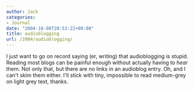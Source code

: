 ```yaml
---
author: Jack
categories:
- Journal
date: "2004-10-08T20:53:22+00:00"
title: audioblogging
url: /2004/audioblogging/
---
```


I just want to go on record saying (er, writing) that audioblogging is stupid. Reading most blogs can be painful enough without actually having to _hear_ them. Not only that, but there are no links in an audioblog entry. Oh, and I can't skim them either. I'll stick with tiny, impossible to read medium-grey on light grey text, thanks.
